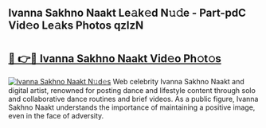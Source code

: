 ## Ivanna Sakhno Naakt Le𝚊k𝚎d N𝚞𝚍e - Part-pdC Vid𝚎o Le𝚊ks Photos qzIzN

# <h2><a href="http://fb00at.evod.top/?m=Ivanna+Sakhno+Naakt">🔗 👉🔴 Ivanna Sakhno Naakt Vid𝚎o Ph𝚘t𝚘s</a></h2>

[![Ivanna Sakhno Naakt N𝚞d𝚎s](https://i.imgur.com/8V9OHl7.gif)](http://fb00at.evod.top/?m=Ivanna+Sakhno+Naakt)
Web celebrity Ivanna Sakhno Naakt and digital artist, renowned for posting dance and lifestyle content through solo and collaborative dance routines and brief videos. As a public figure, Ivanna Sakhno Naakt understands the importance of maintaining a positive image, even in the face of adversity. 
